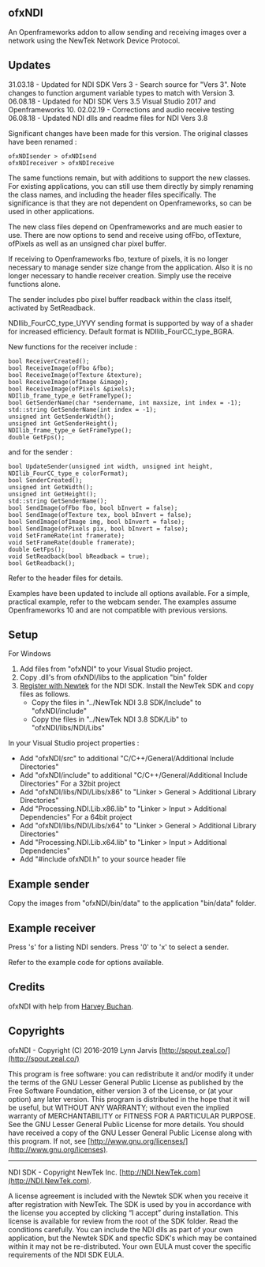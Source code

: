 ﻿## ofxNDI
An Openframeworks addon to allow sending and receiving images over a network using the NewTek Network Device Protocol.

## Updates
31.03.18 - Updated for NDI SDK Vers 3 - Search source for "Vers 3".
Note changes to function argument variable types to match with Version 3.
06.08.18 - Updated for NDI SDK Vers 3.5 Visual Studio 2017 and Openframeworks 10.
02.02.19 - Corrections and audio receive testing
06.08.18 - Updated NDI dlls and readme files for NDI Vers 3.8

Significant changes have been made for this version. The original classes have been renamed :

    ofxNDIsender > ofxNDIsend
    ofxNDIreceiver > ofxNDIreceive

The same functions remain, but with additions to support the new classes. For existing applications, you can still use them directly by simply renaming the class names, and including the header files specifically. The significance is that they are not dependent on Openframeworks, so can be used in other applications. 

The new class files depend on Openframeworks and are much easier to use. There are now options to send and receive using ofFbo, ofTexture, ofPixels as well as an unsigned char pixel buffer. 

If receiving to Openframeworks fbo, texture of pixels, it is no longer necessary to manage sender size change from the application. Also it is no longer necessary to handle receiver creation. Simply use the receive functions alone.

The sender includes pbo pixel buffer readback within the class itself, activated by SetReadback.

NDIlib_FourCC_type_UYVY sending format is supported by way of a shader for increased efficiency. Default format is NDIlib_FourCC_type_BGRA.

New functions for the receiver include :

    bool ReceiverCreated();
    bool ReceiveImage(ofFbo &fbo);
    bool ReceiveImage(ofTexture &texture);
    bool ReceiveImage(ofImage &image);
    bool ReceiveImage(ofPixels &pixels);
    NDIlib_frame_type_e GetFrameType();
    bool GetSenderName(char *sendername, int maxsize, int index = -1);
    std::string GetSenderName(int index = -1);
    unsigned int GetSenderWidth();
    unsigned int GetSenderHeight();
	NDIlib_frame_type_e GetFrameType();
    double GetFps();
	
and for the sender :

    bool UpdateSender(unsigned int width, unsigned int height, NDIlib_FourCC_type_e colorFormat);
	bool SenderCreated();
	unsigned int GetWidth();
	unsigned int GetHeight();
    std::string GetSenderName();
	bool SendImage(ofFbo fbo, bool bInvert = false);
	bool SendImage(ofTexture tex, bool bInvert = false);
	bool SendImage(ofImage img, bool bInvert = false);
	bool SendImage(ofPixels pix, bool bInvert = false);
	void SetFrameRate(int framerate);
	void SetFrameRate(double framerate);
	double GetFps();
	void SetReadback(bool bReadback = true);
	bool GetReadback();
	
Refer to the header files for details.

Examples have been updated to include all options available. For a simple, practical example, refer to the webcam sender. The examples assume Openframeworks 10 and are not compatible with previous versions.

## Setup

For Windows

1. Add files from "ofxNDI" to your Visual Studio project.
2. Copy .dll's from ofxNDI/libs to the application "bin" folder
3. [Register with Newtek](http://pages.newtek.com/NDI-Developers.html) for the NDI SDK. Install the NewTek SDK and copy files as follows.
	- Copy the files in  "../NewTek NDI 3.8 SDK/Include" to "ofxNDI/include"
	- Copy the files in "../NewTek NDI 3.8 SDK/Lib" to "ofxNDI/libs/NDI/Libs"

In your Visual Studio project properties :

- Add "ofxNDI/src" to additional "C/C++/General/Additional Include Directories"
- Add "ofxNDI/include" to additional "C/C++/General/Additional Include Directories"
For a 32bit project
- Add "ofxNDI/libs/NDI/Libs/x86" to "Linker > General > Additional Library Directories"
- Add "Processing.NDI.Lib.x86.lib" to "Linker > Input > Additional Dependencies"
For a 64bit project
- Add "ofxNDI/libs/NDI/Libs/x64" to "Linker > General > Additional Library Directories"
- Add "Processing.NDI.Lib.x64.lib" to "Linker > Input > Additional Dependencies"
- Add "#include ofxNDI.h" to your source header file


## Example sender
Copy the images from "ofxNDI/bin/data" to the application "bin/data" folder.

## Example receiver
Press 's' for a listing NDI senders. Press '0' to 'x' to select a sender. 

Refer to the example code for options available.

## Credits
ofxNDI with help from [Harvey Buchan](https://github.com/Harvey3141).

## Copyrights
ofxNDI - Copyright (C) 2016-2019 Lynn Jarvis [http://spout.zeal.co/](http://spout.zeal.co/)

This program is free software: you can redistribute it and/or modify it under the terms of the GNU Lesser  General Public License as published by the Free Software Foundation, either version 3 of the License, or (at your option) any later version.
This program is distributed in the hope that it will be useful, but WITHOUT ANY WARRANTY; without even the implied warranty of MERCHANTABILITY or FITNESS FOR A PARTICULAR PURPOSE.  See the GNU Lesser General Public License for more details. 
You should have received a copy of the GNU Lesser General Public License along with this program.  If not, see [http://www.gnu.org/licenses/](http://www.gnu.org/licenses).

----------------------
NDI SDK - Copyright NewTek Inc. [http://NDI.NewTek.com](http://NDI.NewTek.com).

A license agreement is included with the Newtek SDK when you receive it after registration with NewTek.
The SDK is used by you in accordance with the license you accepted by clicking “I accept” during installation. This license is available for review from the root of the SDK folder.
Read the conditions carefully. You can include the NDI dlls as part of your own application, but the Newtek SDK and specfic SDK's which may be contained within it may not be re-distributed.
Your own EULA must cover the specific requirements of the NDI SDK EULA.

